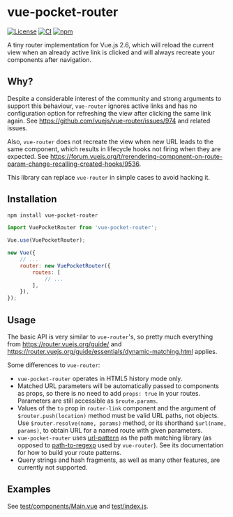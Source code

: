 vue-pocket-router
=================

[![License](https://img.shields.io/github/license/adamsol/vue-pocket-router.svg)](https://github.com/adamsol/vue-pocket-router/blob/master/LICENSE.txt)
[![CI](https://github.com/adamsol/vue-pocket-router/actions/workflows/ci.yml/badge.svg)](https://github.com/adamsol/vue-pocket-router/actions)
[![npm](https://img.shields.io/npm/v/vue-pocket-router.svg)](https://www.npmjs.com/package/vue-pocket-router)

A tiny router implementation for Vue.js 2.6, which will reload the current view when an already active link is clicked
and will always recreate your components after navigation.

Why?
----

Despite a considerable interest of the community and strong arguments to support this behaviour,
`vue-router` ignores active links and has no configuration option for refreshing the view after clicking the same link again.
See https://github.com/vuejs/vue-router/issues/974 and related issues.

Also, `vue-router` does not recreate the view when new URL leads to the same component,
which results in lifecycle hooks not firing when they are expected.
See https://forum.vuejs.org/t/rerendering-component-on-route-param-change-recalling-created-hooks/9536.

This library can replace `vue-router` in simple cases to avoid hacking it.

Installation
------------

```sh
npm install vue-pocket-router
```

```js
import VuePocketRouter from 'vue-pocket-router';

Vue.use(VuePocketRouter);

new Vue({
    // ...
    router: new VuePocketRouter({
        routes: [
            // ...
        ],
    }),
});
```

Usage
-----

The basic API is very similar to `vue-router`'s, so pretty much everything from https://router.vuejs.org/guide/
and https://router.vuejs.org/guide/essentials/dynamic-matching.html applies.

Some differences to `vue-router`:
* `vue-pocket-router` operates in HTML5 history mode only.
* Matched URL parameters will be automatically passed to components as props, so there is no need to add `props: true` in your routes.
  Parameters are still accessible as `$route.params`.
* Values of the `to` prop in `router-link` component and the argument of `$router.push(location)` method must be valid URL paths, not objects.
  Use `$router.resolve(name, params)` method, or its shorthand `$url(name, params)`, to obtain URL for a named route with given parameters.
* `vue-pocket-router` uses [url-pattern](https://github.com/snd/url-pattern) as the path matching library
  (as opposed to [path-to-regexp](https://github.com/pillarjs/path-to-regexp) used by `vue-router`).
  See its documentation for how to build your route patterns.
* Query strings and hash fragments, as well as many other features, are currently not supported.

Examples
--------

See [test/components/Main.vue](https://github.com/adamsol/vue-pocket-router/blob/master/test/components/Main.vue)
and [test/index.js](https://github.com/adamsol/vue-pocket-router/blob/master/test/index.js).
